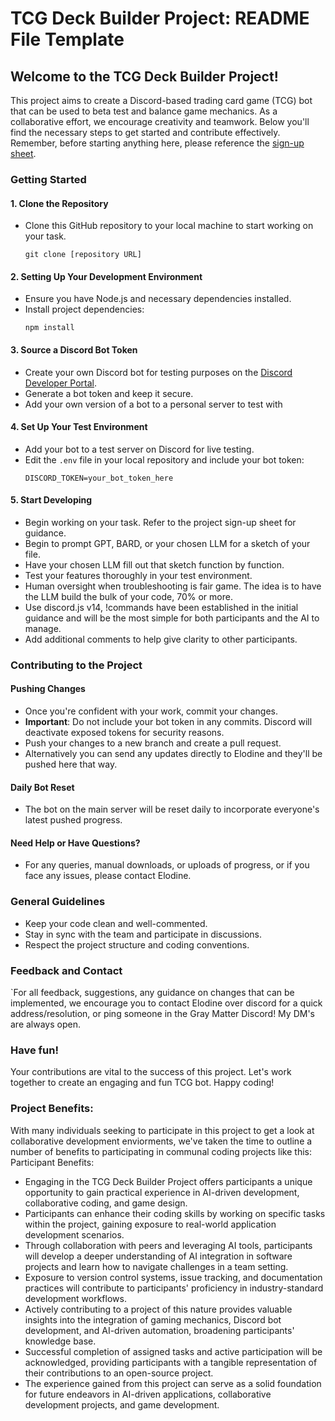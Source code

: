# TCG Deck Builder Project: README File Template

## Welcome to the TCG Deck Builder Project!

This project aims to create a Discord-based trading card game (TCG) bot that can be used to beta test and balance game mechanics. As a collaborative effort, we encourage creativity and teamwork. Below you'll find the necessary steps to get started and contribute effectively. Remember, before starting anything here, please reference the [sign-up sheet](https://docs.google.com/spreadsheets/d/19ygf8WNcKbuk6CzLK_ckKKBWaB3X5C3dqLPzsg_zMYw/edit#gid=1006194246).

### Getting Started

#### 1. Clone the Repository
- Clone this GitHub repository to your local machine to start working on your task.
  ```
  git clone [repository URL]
  ```

#### 2. Setting Up Your Development Environment
- Ensure you have Node.js and necessary dependencies installed.
- Install project dependencies:
  ```
  npm install
  ```

#### 3. Source a Discord Bot Token
- Create your own Discord bot for testing purposes on the [Discord Developer Portal](https://discord.com/developers/applications).
- Generate a bot token and keep it secure.
- Add your own version of a bot to a personal server to test with

#### 4. Set Up Your Test Environment
- Add your bot to a test server on Discord for live testing.
- Edit the `.env` file in your local repository and include your bot token:
  ```
  DISCORD_TOKEN=your_bot_token_here
  ```

#### 5. Start Developing
- Begin working on your task. Refer to the project sign-up sheet for guidance.
- Begin to prompt GPT, BARD, or your chosen LLM for a sketch of your file.
- Have your chosen LLM fill out that sketch function by function.
- Test your features thoroughly in your test environment.
- Human oversight when troubleshooting is fair game. The idea is to have the LLM build the bulk of your code, 70% or more.
- Use discord.js v14, !commands have been established in the initial guidance and will be the most simple for both participants and the AI to manage.
- Add additional comments to help give clarity to other participants.

### Contributing to the Project

#### Pushing Changes
- Once you're confident with your work, commit your changes.
- **Important**: Do not include your bot token in any commits. Discord will deactivate exposed tokens for security reasons.
- Push your changes to a new branch and create a pull request.
- Alternatively you can send any updates directly to Elodine and they'll be pushed here that way.

#### Daily Bot Reset
- The bot on the main server will be reset daily to incorporate everyone's latest pushed progress.

#### Need Help or Have Questions?
- For any queries, manual downloads, or uploads of progress, or if you face any issues, please contact Elodine.

### General Guidelines
- Keep your code clean and well-commented.
- Stay in sync with the team and participate in discussions.
- Respect the project structure and coding conventions.

### Feedback and Contact
`For all feedback, suggestions, any guidance on changes that can be implemented, we encourage you to contact Elodine over discord for a quick address/resolution, or ping someone in the Gray Matter Discord! My DM's are always open.

### Have fun! 
Your contributions are vital to the success of this project. Let's work together to create an engaging and fun TCG bot. Happy coding!

### Project Benefits:
With many individuals seeking to participate in this project to get a look at collaborative development enviorments, we've taken the time to outline a number of benefits to participating in communal coding projects like this:
Participant Benefits:
- Engaging in the TCG Deck Builder Project offers participants a unique opportunity to gain practical experience in AI-driven development, collaborative coding, and game design.
- Participants can enhance their coding skills by working on specific tasks within the project, gaining exposure to real-world application development scenarios.
- Through collaboration with peers and leveraging AI tools, participants will develop a deeper understanding of AI integration in software projects and learn how to navigate challenges in a team setting.
- Exposure to version control systems, issue tracking, and documentation practices will contribute to participants' proficiency in industry-standard development workflows.
- Actively contributing to a project of this nature provides valuable insights into the integration of gaming mechanics, Discord bot development, and AI-driven automation, broadening participants' knowledge base.
- Successful completion of assigned tasks and active participation will be acknowledged, providing participants with a tangible representation of their contributions to an open-source project.
- The experience gained from this project can serve as a solid foundation for future endeavors in AI-driven applications, collaborative development projects, and game development.

